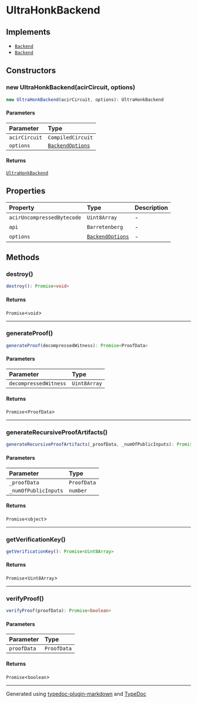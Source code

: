 # UltraHonkBackend

## Implements

- [`Backend`](../index.md#backend)
- [`Backend`](../index.md#backend)

## Constructors

### new UltraHonkBackend(acirCircuit, options)

```ts
new UltraHonkBackend(acirCircuit, options): UltraHonkBackend
```

#### Parameters

| Parameter | Type |
| :------ | :------ |
| `acirCircuit` | `CompiledCircuit` |
| `options` | [`BackendOptions`](../type-aliases/BackendOptions.md) |

#### Returns

[`UltraHonkBackend`](UltraHonkBackend.md)

## Properties

| Property | Type | Description |
| :------ | :------ | :------ |
| `acirUncompressedBytecode` | `Uint8Array` | - |
| `api` | `Barretenberg` | - |
| `options` | [`BackendOptions`](../type-aliases/BackendOptions.md) | - |

## Methods

### destroy()

```ts
destroy(): Promise<void>
```

#### Returns

`Promise`\<`void`\>

***

### generateProof()

```ts
generateProof(decompressedWitness): Promise<ProofData>
```

#### Parameters

| Parameter | Type |
| :------ | :------ |
| `decompressedWitness` | `Uint8Array` |

#### Returns

`Promise`\<`ProofData`\>

***

### generateRecursiveProofArtifacts()

```ts
generateRecursiveProofArtifacts(_proofData, _numOfPublicInputs): Promise<object>
```

#### Parameters

| Parameter | Type |
| :------ | :------ |
| `_proofData` | `ProofData` |
| `_numOfPublicInputs` | `number` |

#### Returns

`Promise`\<`object`\>

***

### getVerificationKey()

```ts
getVerificationKey(): Promise<Uint8Array>
```

#### Returns

`Promise`\<`Uint8Array`\>

***

### verifyProof()

```ts
verifyProof(proofData): Promise<boolean>
```

#### Parameters

| Parameter | Type |
| :------ | :------ |
| `proofData` | `ProofData` |

#### Returns

`Promise`\<`boolean`\>

***

Generated using [typedoc-plugin-markdown](https://www.npmjs.com/package/typedoc-plugin-markdown) and [TypeDoc](https://typedoc.org/)
